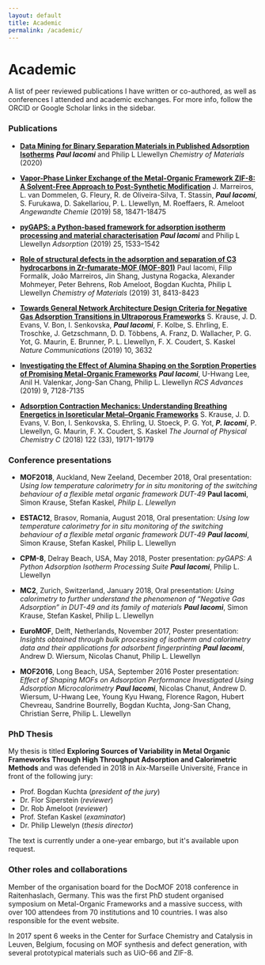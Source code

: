 ```yaml
---
layout: default
title: Academic
permalink: /academic/
---
```


# Academic

A list of peer reviewed publications I have written or co-authored, as well as conferences
I attended and academic exchanges. For more info, follow the ORCID or Google Scholar links
in the sidebar.

### Publications

* [**Data Mining for Binary Separation Materials in Published Adsorption Isotherms**](//doi.org/10.1021/acs.chemmater.9b03376)
___Paul Iacomi___ and Philip L Llewellyn _Chemistry of Materials_ (2020)

* [**Vapor-Phase Linker Exchange of the Metal-Organic Framework ZIF-8: A Solvent-Free Approach to Post-Synthetic Modification**](//doi.org/10.1002/anie.201912088)
J. Marreiros, L. van Dommelen, G. Fleury, R. de Oliveira-Silva, T. Stassin, ___Paul Iacomi___, S. Furukawa, D. Sakellariou, P. L. Llewellyn, M. Roeffaers, R. Ameloot _Angewandte Chemie_ (2019) 58, 18471-18475

* [**pyGAPS: a Python-based framework for adsorption isotherm processing and material characterisation**](//doi.org/10.1007/s10450-019-00168-5)
___Paul Iacomi___ and Philip L Llewellyn _Adsorption_ (2019) 25, 1533–1542

* [**Role of structural defects in the adsorption and separation of C3 hydrocarbons in Zr-fumarate-MOF (MOF-801)**](//doi.org/10.1021/acs.chemmater.9b02322)
Paul Iacomi, Filip Formalik, João Marreiros, Jin Shang, Justyna Rogacka, 
Alexander Mohmeyer, Peter Behrens, Rob Ameloot, Bogdan Kuchta, Philip L Llewellyn
_Chemistry of Materials_ (2019) 31, 8413-8423

* [**Towards General Network Architecture Design Criteria for Negative Gas Adsorption Transitions in Ultraporous Frameworks**](//doi.org/10.1038/s41467-019-11565-3)
S. Krause, J. D. Evans, V. Bon, I. Senkovska, ___Paul Iacomi___, F. Kolbe, S. Ehrling, 
E. Troschke, J. Getzschmann, D. D. Többens, A. Franz, D. Wallacher, P. G. Yot, 
G. Maurin, E. Brunner, P. L. Llewellyn, F. X. Coudert, S. Kaskel
_Nature Communications_ (2019) 10, 3632 

* [**Investigating the Effect of Alumina Shaping on the Sorption Properties of Promising Metal-Organic Frameworks**](//doi.org/10.1039/C9RA00534J)
___Paul Iacomi___, U-Hwang Lee, Anil H. Valenkar, Jong-San Chang, Philip L. Llewellyn
_RCS Advances_ (2019) 9, 7128-7135

* [**Adsorption Contraction Mechanics: Understanding Breathing Energetics in Isoreticular Metal–Organic Frameworks**](//doi.org/10.1021/acs.jpcc.8b04549)
S. Krause, J. D. Evans, V. Bon, I. Senkovska, S. Ehrling, U. Stoeck, 
P. G. Yot, ___P. Iacomi___, P. Llewellyn, G. Maurin, F. X. Coudert, S. Kaskel
_The Journal of Physical Chemistry C_ (2018) 122 (33), 19171-19179

### Conference presentations

* **MOF2018**, Auckland, New Zeeland, December 2018, Oral presentation: _Using low
  temperature calorimetry for in situ monitoring of the switching behaviour of a flexible
  metal organic framework DUT-49_ **Paul Iacomi**, Simon Krause, Stefan Kaskel, _Philip L.
  Llewellyn_

* **ESTAC12**, Brasov, Romania, August 2018, Oral presentation: _Using low temperature
  calorimetry for in situ monitoring of the switching behaviour of a flexible metal
  organic framework DUT-49_ ___Paul Iacomi___, Simon Krause, Stefan Kaskel, Philip L.
  Llewellyn

* **CPM-8**, Delray Beach, USA, May 2018, Poster presentation: _pyGAPS: A Python
  Adsorption Isotherm Processing Suite_ ___Paul Iacomi___, Philip L. Llewellyn

* **MC2**, Zurich, Switzerland, January 2018, Oral presentation: _Using calorimetry to
  further understand the phenomenon of “Negative Gas Adsorption” in DUT-49 and its family
  of materials_ ___Paul Iacomi___, Simon Krause, Stefan Kaskel, Philip L. Llewellyn
  
* **EuroMOF**, Delft, Netherlands, November 2017, Poster presentation: _Insights obtained
  through bulk processing of isotherm and calorimetry data and their applications for
  adsorbent fingerprinting_ ___Paul Iacomi___, Andrew D. Wiersum, Nicolas Chanut, Philip
  L. Llewellyn

* **MOF2016**, Long Beach, USA, September 2016 Poster presentation: _Effect of Shaping
  MOFs on Adsorption Performance Investigated Using Adsorption Microcalorimetry_ ___Paul
  Iacomi___, Nicolas Chanut, Andrew D. Wiersum, U-Hwang Lee, Young Kyu Hwang, Florence
  Ragon, Hubert Chevreau, Sandrine Bourrelly, Bogdan Kuchta, Jong-San Chang, Christian
  Serre, Philip L. Llewellyn

### PhD Thesis

My thesis is titled **Exploring Sources of Variability in Metal Organic Frameworks Through
High Throughput Adsorption and Calorimetric Methods** and was defended in 2018 in
Aix-Marseille Université, France in front of the following jury:

*   Prof. Bogdan Kuchta (_president of the jury_)
*   Dr. Flor Siperstein (_reviewer_)
*   Dr. Rob Ameloot (_reviewer_)
*   Prof. Stefan Kaskel (_examinator_)
*   Dr. Philip Llewelyn (_thesis director_)

The text is currently under a one-year embargo, but it's available upon request.

### Other roles and collaborations

Member of the organisation board for the DocMOF 2018 conference in Raitenhaslach, Germany.
This was the first PhD student organised symposium on Metal-Organic Frameworks and a
massive success, with over 100 attendees from 70 institutions and 10 countries. I was also
responsible for the event website.

In 2017 spent 6 weeks in the Center for Surface Chemistry and Catalysis in Leuven,
Belgium, focusing on MOF synthesis and defect generation, with several prototypical
materials such as UiO-66 and ZIF-8.
